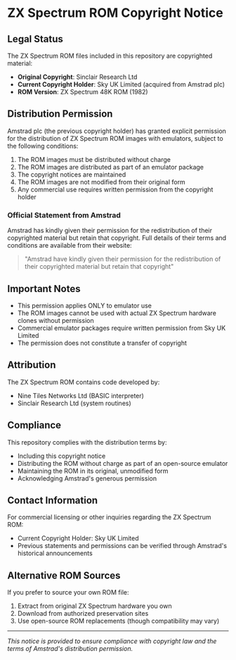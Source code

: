 # ZX Spectrum ROM Copyright Notice

## Legal Status

The ZX Spectrum ROM files included in this repository are copyrighted material:

- **Original Copyright**: Sinclair Research Ltd
- **Current Copyright Holder**: Sky UK Limited (acquired from Amstrad plc)
- **ROM Version**: ZX Spectrum 48K ROM (1982)

## Distribution Permission

Amstrad plc (the previous copyright holder) has granted explicit permission for the distribution of ZX Spectrum ROM images with emulators, subject to the following conditions:

1. The ROM images must be distributed without charge
2. The ROM images are distributed as part of an emulator package
3. The copyright notices are maintained
4. The ROM images are not modified from their original form
5. Any commercial use requires written permission from the copyright holder

### Official Statement from Amstrad

Amstrad has kindly given their permission for the redistribution of their copyrighted material but retain that copyright. Full details of their terms and conditions are available from their website:

> "Amstrad have kindly given their permission for the redistribution of their copyrighted material but retain that copyright"

## Important Notes

- This permission applies ONLY to emulator use
- The ROM images cannot be used with actual ZX Spectrum hardware clones without permission
- Commercial emulator packages require written permission from Sky UK Limited
- The permission does not constitute a transfer of copyright

## Attribution

The ZX Spectrum ROM contains code developed by:
- Nine Tiles Networks Ltd (BASIC interpreter)
- Sinclair Research Ltd (system routines)

## Compliance

This repository complies with the distribution terms by:
- Including this copyright notice
- Distributing the ROM without charge as part of an open-source emulator
- Maintaining the ROM in its original, unmodified form
- Acknowledging Amstrad's generous permission

## Contact Information

For commercial licensing or other inquiries regarding the ZX Spectrum ROM:
- Current Copyright Holder: Sky UK Limited
- Previous statements and permissions can be verified through Amstrad's historical announcements

## Alternative ROM Sources

If you prefer to source your own ROM file:
1. Extract from original ZX Spectrum hardware you own
2. Download from authorized preservation sites
3. Use open-source ROM replacements (though compatibility may vary)

---

*This notice is provided to ensure compliance with copyright law and the terms of Amstrad's distribution permission.*